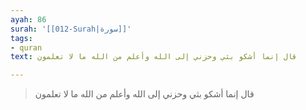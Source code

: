 ```yaml
---
ayah: 86
surah: '[[012-Surah|سورة]]'
tags:
- quran
text: قال إنما أشكو بثي وحزني إلى الله وأعلم من الله ما لا تعلمون

---
```

> قال إنما أشكو بثي وحزني إلى الله وأعلم من الله ما لا تعلمون
